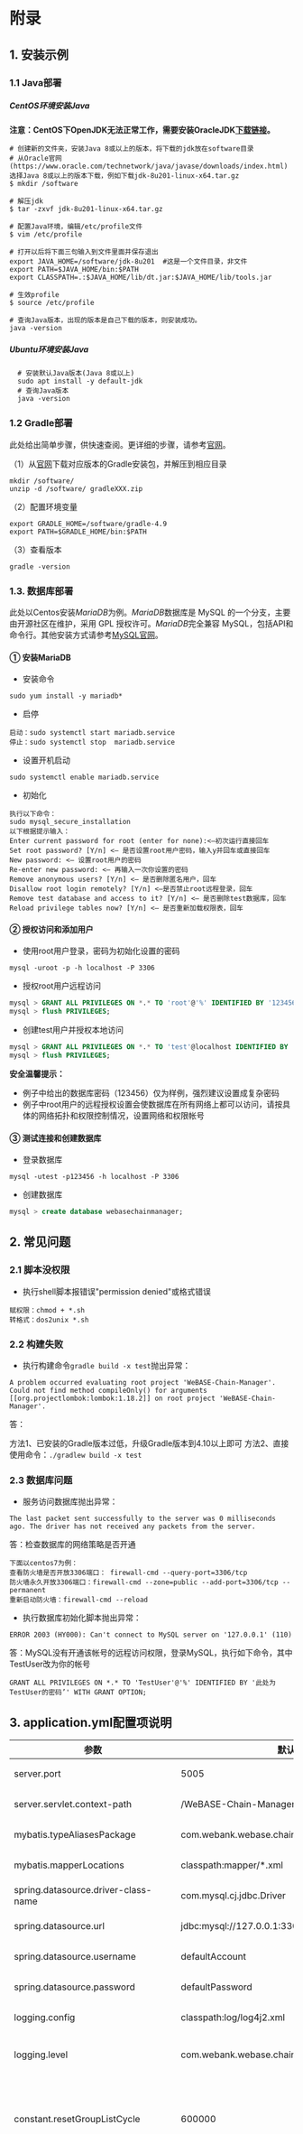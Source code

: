 # 附录

## 1. 安装示例

### 1.1 Java部署

<span id="jdk"></span>

##### CentOS环境安装Java

<span id="centosjava"></span>

**注意：CentOS下OpenJDK无法正常工作，需要安装OracleJDK[下载链接](https://www.oracle.com/technetwork/java/javase/downloads/index.html)。**

```
# 创建新的文件夹，安装Java 8或以上的版本，将下载的jdk放在software目录
# 从Oracle官网(https://www.oracle.com/technetwork/java/javase/downloads/index.html)选择Java 8或以上的版本下载，例如下载jdk-8u201-linux-x64.tar.gz
$ mkdir /software

# 解压jdk
$ tar -zxvf jdk-8u201-linux-x64.tar.gz

# 配置Java环境，编辑/etc/profile文件
$ vim /etc/profile

# 打开以后将下面三句输入到文件里面并保存退出
export JAVA_HOME=/software/jdk-8u201  #这是一个文件目录，非文件
export PATH=$JAVA_HOME/bin:$PATH
export CLASSPATH=.:$JAVA_HOME/lib/dt.jar:$JAVA_HOME/lib/tools.jar

# 生效profile
$ source /etc/profile

# 查询Java版本，出现的版本是自己下载的版本，则安装成功。
java -version
```

##### Ubuntu环境安装Java

<span id="ubuntujava"></span>

```
  # 安装默认Java版本(Java 8或以上)
  sudo apt install -y default-jdk
  # 查询Java版本
  java -version
```

<span id="gradle"></span>

### 1.2 Gradle部署

此处给出简单步骤，供快速查阅。更详细的步骤，请参考[官网](http://www.gradle.org/downloads)。

（1）从[官网](http://www.gradle.org/downloads)下载对应版本的Gradle安装包，并解压到相应目录

```shell
mkdir /software/
unzip -d /software/ gradleXXX.zip
```

（2）配置环境变量

```shell
export GRADLE_HOME=/software/gradle-4.9
export PATH=$GRADLE_HOME/bin:$PATH
```

（3）查看版本

```
gradle -version
```

<span id="mysql"></span>

### 1.3. 数据库部署

此处以Centos安装*MariaDB*为例。*MariaDB*数据库是 MySQL 的一个分支，主要由开源社区在维护，采用 GPL 授权许可。*MariaDB*完全兼容 MySQL，包括API和命令行。其他安装方式请参考[MySQL官网](https://dev.mysql.com/downloads/mysql/)。

#### ① 安装MariaDB

- 安装命令

```shell
sudo yum install -y mariadb*
```

- 启停

```shell
启动：sudo systemctl start mariadb.service
停止：sudo systemctl stop  mariadb.service
```

- 设置开机启动

```
sudo systemctl enable mariadb.service
```

- 初始化

```shell
执行以下命令：
sudo mysql_secure_installation
以下根据提示输入：
Enter current password for root (enter for none):<–初次运行直接回车
Set root password? [Y/n] <– 是否设置root用户密码，输入y并回车或直接回车
New password: <– 设置root用户的密码
Re-enter new password: <– 再输入一次你设置的密码
Remove anonymous users? [Y/n] <– 是否删除匿名用户，回车
Disallow root login remotely? [Y/n] <–是否禁止root远程登录，回车
Remove test database and access to it? [Y/n] <– 是否删除test数据库，回车
Reload privilege tables now? [Y/n] <– 是否重新加载权限表，回车
```

#### ② 授权访问和添加用户

- 使用root用户登录，密码为初始化设置的密码

```
mysql -uroot -p -h localhost -P 3306
```

- 授权root用户远程访问

```sql
mysql > GRANT ALL PRIVILEGES ON *.* TO 'root'@'%' IDENTIFIED BY '123456' WITH GRANT OPTION;
mysql > flush PRIVILEGES;
```

- 创建test用户并授权本地访问

```sql
mysql > GRANT ALL PRIVILEGES ON *.* TO 'test'@localhost IDENTIFIED BY '123456' WITH GRANT OPTION;
mysql > flush PRIVILEGES;
```

**安全温馨提示：**

- 例子中给出的数据库密码（123456）仅为样例，强烈建议设置成复杂密码
- 例子中root用户的远程授权设置会使数据库在所有网络上都可以访问，请按具体的网络拓扑和权限控制情况，设置网络和权限帐号

#### ③ 测试连接和创建数据库

- 登录数据库

```shell
mysql -utest -p123456 -h localhost -P 3306
```

- 创建数据库

```sql
mysql > create database webasechainmanager;
```

## 2. 常见问题

<span id="q&a"></span>

### 2.1 脚本没权限

- 执行shell脚本报错误"permission denied"或格式错误

```
赋权限：chmod + *.sh
转格式：dos2unix *.sh
```

### 2.2 构建失败

- 执行构建命令`gradle build -x test`抛出异常：

```
A problem occurred evaluating root project 'WeBASE-Chain-Manager'.
Could not find method compileOnly() for arguments [[org.projectlombok:lombok:1.18.2]] on root project 'WeBASE-Chain-Manager'.
```

  答：

方法1、已安装的Gradle版本过低，升级Gradle版本到4.10以上即可
方法2、直接使用命令：`./gradlew build -x test`

### 2.3 数据库问题

- 服务访问数据库抛出异常：

```
The last packet sent successfully to the server was 0 milliseconds ago. The driver has not received any packets from the server.
```

答：检查数据库的网络策略是否开通

```
下面以centos7为例：
查看防火墙是否开放3306端口： firewall-cmd --query-port=3306/tcp
防火墙永久开放3306端口：firewall-cmd --zone=public --add-port=3306/tcp --permanent
重新启动防火墙：firewall-cmd --reload
```

- 执行数据库初始化脚本抛出异常：

```
ERROR 2003 (HY000): Can't connect to MySQL server on '127.0.0.1' (110)
```

答：MySQL没有开通该帐号的远程访问权限，登录MySQL，执行如下命令，其中TestUser改为你的帐号

```
GRANT ALL PRIVILEGES ON *.* TO 'TestUser'@'%' IDENTIFIED BY '此处为TestUser的密码’' WITH GRANT OPTION;
```

<span id="application-yml"></span>

## 3. application.yml配置项说明

| 参数                                | 默认值                                         | 描述                                                         |
| ----------------------------------- | ---------------------------------------------- | ------------------------------------------------------------ |
| server.port                         | 5005                                           | 当前服务端口                                                 |
| server.servlet.context-path         | /WeBASE-Chain-Manager                          | 当前服务访问目录                                             |
| mybatis.typeAliasesPackage          | com.webank.webase.chain.mgr                    | mapper类扫描路径                                             |
| mybatis.mapperLocations             | classpath:mapper/*.xml                         | mybatis的xml路径                                             |
| spring.datasource.driver-class-name | com.mysql.cj.jdbc.Driver                       | mysql驱动                                                    |
| spring.datasource.url               | jdbc:mysql://127.0.0.1:3306/webasechainmanager | mysql连接地址                                                |
| spring.datasource.username          | defaultAccount                                 | mysql账号                                                    |
| spring.datasource.password          | defaultPassword                                | mysql密码                                                    |
| logging.config                      | classpath:log/log4j2.xml                       | 日志配置文件目录                                             |
| logging.level                       | com.webank.webase.chain.mgr: info              | 日志扫描目录和级别                                           |
| constant.resetGroupListCycle        | 600000                                         | 刷新群组列表任务执行完后，下一个开始间隔（毫秒）             |
| constant.groupInvalidGrayscaleValue | 1M                                             | 群组失效灰度期长度，灰度期过后，如果还没查到失效状态的群组，就删除（y:年, M:月, d:天, h:小时, m:分钟, n:永远有效） |
| constant.frontUrl                   | http://%1s:%2d/WeBASE-Front/%3s                | 前置服务的请求路径                                           |
| constant.httpTimeOut                | 5000                                           | http请求超时时间（毫秒）                                     |
| constant.contractDeployTimeOut      | 30000                                          | 合约部署超时时间（毫秒）                                     |
| constant.maxRequestFail             | 3                                              | 请求前置（frot）被允许失败次数，达到配置值后，将会停止往该路径发送请求 |
| constant.sleepWhenHttpMaxFail       | 60000                                          | 请求失败次数过多，熔断时间长度（毫秒）                       |
| constant.dockerRepository       |    fiscoorg/fisco-webase                                    | 使用的 Docker 镜像              |
| constant.dockerRestartPeriodTime       | 30000                                          |  容器默认启动时长                      |
| constant.webaseSignAddress       | 127.0.0.1:5004                                          | WeBASE-Sign 的访问地址                       |
| constant.sshDefaultUser       | root                                          | SSH 免密登录账号                       |
| constant.sshDefaultPort       | 22                                          |  SSH 免密登录端口                      |
| constant.transactionMap       | 1: "127.0.0.1:5003"                           |  链 chainId 和交易服地址的对应关系                       |
| executor.corePoolSize               | 3                                              | 线程池大小                                                   |
| executor.maxPoolSize                | 10                                             | 线程池最大线程数                                             |
| executor.queueSize                  | 50                                             | 线程池队列大小                                               |
| executor.threadNamePrefix           | "chain-mgr-async-"                             | 线程名前缀                                                   |